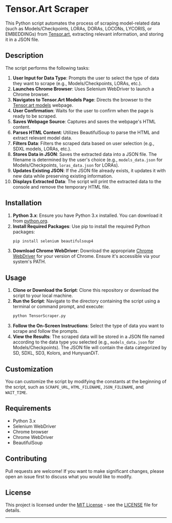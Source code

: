 # Tensor.Art Scraper

This Python script automates the process of scraping model-related data (such as Models/Checkpoints, LORAs, DORAs, LOCONs, LYCORIS, or EMBEDDINGs) from [Tensor.art](https://tensor.art/), extracting relevant information, and storing it in a JSON file.

## Description

The script performs the following tasks:

1. **User Input for Data Type**: Prompts the user to select the type of data they want to scrape (e.g., Models/Checkpoints, LORAs, etc.).
2. **Launches Chrome Browser**: Uses Selenium WebDriver to launch a Chrome browser.
3. **Navigates to Tensor.Art Models Page**: Directs the browser to the [Tensor.art models](https://tensor.art/models) webpage.
4. **User Confirmation**: Waits for the user to confirm when the page is ready to be scraped.
5. **Saves Webpage Source**: Captures and saves the webpage's HTML content.
6. **Parses HTML Content**: Utilizes BeautifulSoup to parse the HTML and extract relevant model data.
7. **Filters Data**: Filters the scraped data based on user selection (e.g., SDXL models, LORAs, etc.).
8. **Stores Data in JSON**: Saves the extracted data into a JSON file. The filename is determined by the user's choice (e.g., `models_data.json` for Models/Checkpoints, `loras_data.json` for LORAs).
9. **Updates Existing JSON**: If the JSON file already exists, it updates it with new data while preserving existing information.
10. **Displays Extracted Data**: The script will print the extracted data to the console and remove the temporary HTML file.

## Installation

1. **Python 3.x**: Ensure you have Python 3.x installed. You can download it from [python.org](https://www.python.org/downloads/).
2. **Install Required Packages**: Use pip to install the required Python packages:
   ```bash
   pip install selenium beautifulsoup4
   ```
3. **Download Chrome WebDriver**: Download the appropriate [Chrome WebDriver](https://sites.google.com/a/chromium.org/chromedriver/downloads) for your version of Chrome. Ensure it's accessible via your system's PATH.

## Usage

1. **Clone or Download the Script**: Clone this repository or download the script to your local machine.
2. **Run the Script**: Navigate to the directory containing the script using a terminal or command prompt, and execute:
   ```bash
   python TensorScraper.py
   ```
3. **Follow the On-Screen Instructions**: Select the type of data you want to scrape and follow the prompts.
4. **View the Results**: The scraped data will be stored in a JSON file named according to the data type you selected (e.g., `models_data.json` for Models/Checkpoints). The JSON file will contain the data categorized by SD, SDXL, SD3, Kolors, and HunyuanDiT.

## Customization

You can customize the script by modifying the constants at the beginning of the script, such as `SCRAPE_URL`, `HTML_FILENAME`, `JSON_FILENAME`, and `WAIT_TIME`.

## Requirements

- Python 3.x
- Selenium WebDriver
- Chrome browser
- Chrome WebDriver
- BeautifulSoup

## Contributing

Pull requests are welcome! If you want to make significant changes, please open an issue first to discuss what you would like to modify.

## License

This project is licensed under the [MIT License](https://opensource.org/licenses/MIT) - see the [LICENSE](LICENSE) file for details.

---
